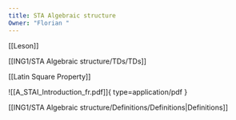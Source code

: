 ```yaml
---
title: STA Algebraic structure
Owner: "Florian "
---
```

[[Leson]]

[[ING1/STA Algebraic structure/TDs/TDs]]

[[Latin Square Property]]

  
![[A_STAI_Introduction_fr.pdf]]{ type=application/pdf }

[[ING1/STA Algebraic structure/Definitions/Definitions|Definitions]]

